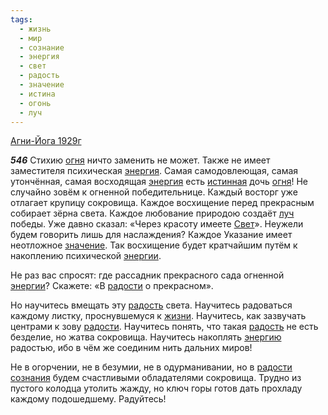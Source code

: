 ```yaml
---
tags:
  - жизнь
  - мир
  - сознание
  - энергия
  - свет
  - радость
  - значение
  - истина
  - огонь
  - луч
---
```


[Агни-Йога 1929г](https://127.0.0.1:4002/agni/1929)

___546___
Стихию [огня](../../../tags/#огонь) ничто заменить не может. Также не имеет заместителя психическая [энергия](../../../tags/#энергия). Самая самодовлеющая, самая утончённая, самая восходящая [энергия](../../../tags/#энергия) есть [истинная](../../../tags/#истина) дочь [огня](../../../tags/#огонь)! Не случайно зовём к огненной победительнице. Каждый восторг уже отлагает крупицу сокровища. Каждое восхищение перед прекрасным собирает зёрна света. Каждое любование природою создаёт [луч](../../../tags/#луч) победы. Уже давно сказал: «Через красоту имеете [Свет](../../../tags/#свет)». Неужели будем говорить лишь для наслаждения? Каждое Указание имеет неотложное [значение](../../../tags/#значение). Так восхищение будет кратчайшим путём к накоплению психической [энергии](../../../tags/#энергия).   

Не раз вас спросят: где рассадник прекрасного сада огненной [энергии](../../../tags/#энергия)? Скажете: «В [радости](../../../tags/#[радость](../../../tags/#радость)) о прекрасном».   

Но научитесь вмещать эту [радость](../../../tags/#радость) света. Научитесь радоваться каждому листку, проснувшемуся к [жизни](../../../tags/#жизнь). Научитесь, как зазвучать центрами к зову [радости](../../../tags/#[радость](../../../tags/#радость)). Научитесь понять, что такая [радость](../../../tags/#радость) не есть безделие, но жатва сокровища. Научитесь накоплять [энергию](../../../tags/#энергия) радостью, ибо в чём же соединим нить дальних миров!   

Не в огорчении, не в безумии, не в одурманивании, но в [радости](../../../tags/#[радость](../../../tags/#радость)) [сознания](../../../tags/#сознание) будем счастливыми обладателями сокровища. Трудно из пустого колодца утолить жажду, но ключ горы готов дать прохладу каждому подошедшему. Радуйтесь!